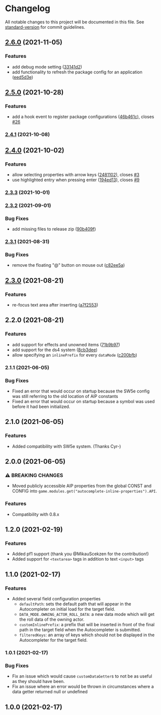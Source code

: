 # Changelog

All notable changes to this project will be documented in this file. See [standard-version](https://github.com/conventional-changelog/standard-version) for commit guidelines.

## [2.6.0](https://github.com/ghost-fvtt/FVTT-Autocomplete-Inline-Properties/compare/v2.5.0...v2.6.0) (2021-11-05)


### Features

* add debug mode setting ([33141d2](https://github.com/ghost-fvtt/FVTT-Autocomplete-Inline-Properties/commit/33141d20e3a56c2b723f83be8cfb9f76e78d01a9))
* add functionality to refresh the package config for an application ([eed5d3e](https://github.com/ghost-fvtt/FVTT-Autocomplete-Inline-Properties/commit/eed5d3e674b4b459e7e88f1d519188b1d8adfa69))

## [2.5.0](https://github.com/ghost-fvtt/FVTT-Autocomplete-Inline-Properties/compare/v2.4.1...v2.5.0) (2021-10-28)


### Features

* add a hook event to register package configurations ([46b461c](https://github.com/ghost-fvtt/FVTT-Autocomplete-Inline-Properties/commit/46b461c0b7958a53010cebb215ca305e8dd6ede4)), closes [#26](https://github.com/ghost-fvtt/FVTT-Autocomplete-Inline-Properties/issues/26)

### [2.4.1](https://github.com/ghost-fvtt/FVTT-Autocomplete-Inline-Properties/compare/v2.4.0...v2.4.1) (2021-10-08)

## [2.4.0](https://github.com/ghost-fvtt/FVTT-Autocomplete-Inline-Properties/compare/v2.3.3...v2.4.0) (2021-10-02)


### Features

* allow selecting properties with arrow keys ([2481102](https://github.com/ghost-fvtt/FVTT-Autocomplete-Inline-Properties/commit/2481102e6e9151cd7ccab19a501bc6680cec4d95)), closes [#3](https://github.com/ghost-fvtt/FVTT-Autocomplete-Inline-Properties/issues/3)
* use highlighted entry when pressing enter ([194ed13](https://github.com/ghost-fvtt/FVTT-Autocomplete-Inline-Properties/commit/194ed13a09f9a987d8299bae129cb4c93617ec19)), closes [#9](https://github.com/ghost-fvtt/FVTT-Autocomplete-Inline-Properties/issues/9)

### [2.3.3](https://github.com/ghost-fvtt/FVTT-Autocomplete-Inline-Properties/compare/v2.3.2...v2.3.3) (2021-10-01)

### [2.3.2](https://github.com/ghost-fvtt/FVTT-Autocomplete-Inline-Properties/compare/v2.3.1...v2.3.2) (2021-09-01)


### Bug Fixes

* add missing files to release zip ([90b409f](https://github.com/ghost-fvtt/FVTT-Autocomplete-Inline-Properties/commit/90b409f2e1e30bbd9bf914c87998e8344d6f1db8))

### [2.3.1](https://github.com/ghost-fvtt/FVTT-Autocomplete-Inline-Properties/compare/v2.3.0...v2.3.1) (2021-08-31)


### Bug Fixes

* remove the floating "@" button on mouse out ([c82ee5a](https://github.com/ghost-fvtt/FVTT-Autocomplete-Inline-Properties/commit/c82ee5ac3a2dad82de3e10d5f9ef0b0b9d8cbb4d))

## [2.3.0](https://github.com/ghost-fvtt/FVTT-Autocomplete-Inline-Properties/compare/v2.2.0...v2.3.0) (2021-08-21)


### Features

* re-focus text area after inserting ([a7f2553](https://github.com/ghost-fvtt/FVTT-Autocomplete-Inline-Properties/commit/a7f2553817a5f941c36236dff6ab87230ac0f5af))

## 2.2.0 (2021-08-21)


### Features

* add support for effects and unowned items ([71b9b97](https://github.com/ghost-fvtt/FVTT-Autocomplete-Inline-Properties/commit/71b9b97b6abaedd8637a1d626a5600d63857fd8a))
* add support for the ds4 system ([8cb3dee](https://github.com/ghost-fvtt/FVTT-Autocomplete-Inline-Properties/commit/8cb3dee38b6828b7b41f18835394898879ad7b0c))
* allow specifying an `inlinePrefix` for every `dataMode` ([c200bfb](https://github.com/ghost-fvtt/FVTT-Autocomplete-Inline-Properties/commit/c200bfbcf391d64f3bd849edaf169b7962737ec7))

### 2.1.1 (2021-06-05)


### Bug Fixes

* Fixed an error that would occur on startup because the SW5e config was still referring to the old location of AIP constants
* Fixed an error that would occur on startup because a symbol was used before it had been initialized.

## 2.1.0 (2021-06-05)


### Features

* Added compatibility with SW5e system. (Thanks Cyr-)

## 2.0.0 (2021-06-05)


### ⚠ BREAKING CHANGES

* Moved publicly accessible AIP properties from the global CONST and CONFIG into `game.modules.get("autocomplete-inline-properties").API`.

### Features

* Compatibility with 0.8.x

## 1.2.0 (2021-02-19)


### Features

* Added pf1 support (thank you @MikauScekzen for the contribution!)
* Added support for `<textarea>` tags in addition to text `<input>` tags

## 1.1.0 (2021-02-17)


### Features

* Added several field configuration properties
  * `defaultPath`: sets the default path that will appear in the Autocompleter on initial load for the target field.
  * `DATA_MODE.OWNING_ACTOR_ROLL_DATA`: a new data mode which will get the roll data of the owning actor.
  * `customInlinePrefix`: a prefix that will be inserted in front of the final path in the target field when the Autocompleter is submitted.
  * `filteredKeys`: an array of keys which should not be displayed in the Autocompleter for the target field.

### 1.0.1 (2021-02-17)


### Bug Fixes

* Fix an issue which would cause `customDataGetter`s to not be as useful as they should have been.
* Fix an issue where an error would be thrown in circumstances where a data getter returned null or undefined

## 1.0.0 (2021-02-17)
